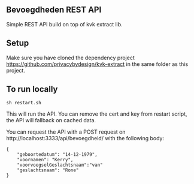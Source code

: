 Bevoegdheden REST API
--------------------

Simple REST API build on top of kvk extract lib. 

## Setup
Make sure you have cloned the dependency project https://github.com/privacybydesign/kvk-extract in the same folder as this project.

## To run locally
```
sh restart.sh
```
This will run the API. You can remove the cert and key from restart script, the API will fallback on cached data. 

You can request the API with a POST request on http://localhost:3333/api/bevoegdheid/<kvknummer> with the following body:
```
{
	"geboortedatum": "14-12-1979",
	"voornamen": "Kerry",
	"voorvoegselGeslachtsnaam":"van"
	"geslachtsnaam": "Rone"
}
```
